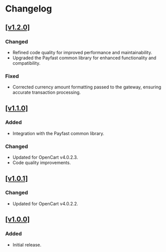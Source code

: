 # Changelog

## [[v1.2.0]](https://github.com/Payfast/mod-opencart/releases/tag/v1.2.0)

### Changed

- Refined code quality for improved performance and maintainability.
- Upgraded the Payfast common library for enhanced functionality and compatibility.

### Fixed

- Corrected currency amount formatting passed to the gateway, ensuring accurate transaction processing.

## [[v1.1.0]](https://github.com/Payfast/mod-opencart/releases/tag/v1.1.0)

### Added

- Integration with the Payfast common library.

### Changed

- Updated for OpenCart v4.0.2.3.
- Code quality improvements.

## [[v1.0.1]](https://github.com/Payfast/mod-opencart/releases/tag/v1.0.1)

### Changed

- Updated for OpenCart v4.0.2.2.

## [[v1.0.0]](https://github.com/Payfast/mod-opencart/releases/tag/v1.0.0)

### Added

- Initial release.
